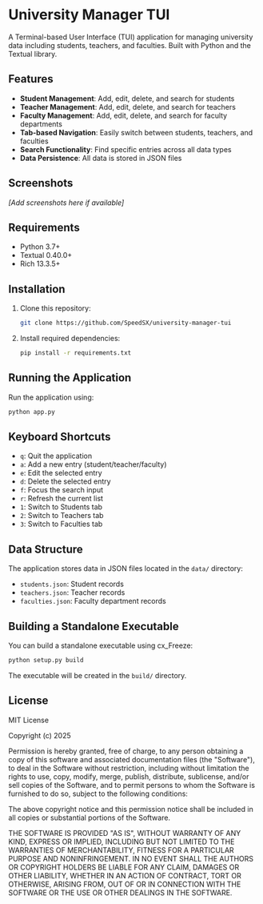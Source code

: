 # University Manager TUI

A Terminal-based User Interface (TUI) application for managing university data including students, teachers, and faculties. Built with Python and the Textual library.

## Features

- **Student Management**: Add, edit, delete, and search for students
- **Teacher Management**: Add, edit, delete, and search for teachers
- **Faculty Management**: Add, edit, delete, and search for faculty departments
- **Tab-based Navigation**: Easily switch between students, teachers, and faculties
- **Search Functionality**: Find specific entries across all data types
- **Data Persistence**: All data is stored in JSON files

## Screenshots

*[Add screenshots here if available]*

## Requirements

- Python 3.7+
- Textual 0.40.0+
- Rich 13.3.5+

## Installation

1. Clone this repository:
   ```bash
   git clone https://github.com/SpeedSX/university-manager-tui
   ```

2. Install required dependencies:
   ```bash
   pip install -r requirements.txt
   ```

## Running the Application

Run the application using:

```bash
python app.py
```

## Keyboard Shortcuts

- `q`: Quit the application
- `a`: Add a new entry (student/teacher/faculty)
- `e`: Edit the selected entry
- `d`: Delete the selected entry
- `f`: Focus the search input
- `r`: Refresh the current list
- `1`: Switch to Students tab
- `2`: Switch to Teachers tab
- `3`: Switch to Faculties tab

## Data Structure

The application stores data in JSON files located in the `data/` directory:
- `students.json`: Student records
- `teachers.json`: Teacher records
- `faculties.json`: Faculty department records

## Building a Standalone Executable

You can build a standalone executable using cx_Freeze:

```bash
python setup.py build
```

The executable will be created in the `build/` directory.

## License

MIT License

Copyright (c) 2025

Permission is hereby granted, free of charge, to any person obtaining a copy
of this software and associated documentation files (the "Software"), to deal
in the Software without restriction, including without limitation the rights
to use, copy, modify, merge, publish, distribute, sublicense, and/or sell
copies of the Software, and to permit persons to whom the Software is
furnished to do so, subject to the following conditions:

The above copyright notice and this permission notice shall be included in all
copies or substantial portions of the Software.

THE SOFTWARE IS PROVIDED "AS IS", WITHOUT WARRANTY OF ANY KIND, EXPRESS OR
IMPLIED, INCLUDING BUT NOT LIMITED TO THE WARRANTIES OF MERCHANTABILITY,
FITNESS FOR A PARTICULAR PURPOSE AND NONINFRINGEMENT. IN NO EVENT SHALL THE
AUTHORS OR COPYRIGHT HOLDERS BE LIABLE FOR ANY CLAIM, DAMAGES OR OTHER
LIABILITY, WHETHER IN AN ACTION OF CONTRACT, TORT OR OTHERWISE, ARISING FROM,
OUT OF OR IN CONNECTION WITH THE SOFTWARE OR THE USE OR OTHER DEALINGS IN THE
SOFTWARE.
